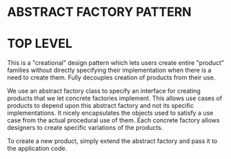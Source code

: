 # ABSTRACT FACTORY PATTERN

# TOP LEVEL 
This is a "creational" design pattern which
lets users create entire "product" families without
directly specifying their implementation when there is 
a need to create them. Fully decouples creation of products from 
their use. 

We use an abstract factory class to specify an 
interface for creating products that we let 
concrete factories implement. This allows 
use cases of products to depend upon this abstract factory
and not its specific implementations. It nicely encapsulates the
objects used to satisfy a use case from the actual procedural use of 
them. Each concrete factory allows designers to create specific variations of
the products. 

To create a new product, simply extend the abstract factory and pass it
to the application code. 